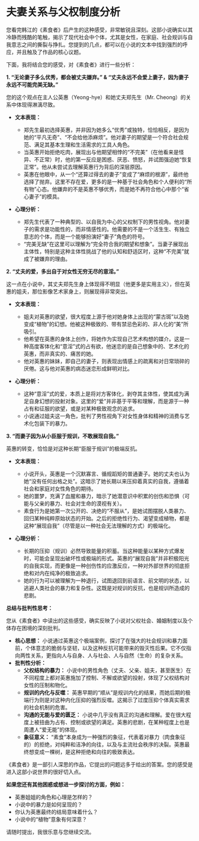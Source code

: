 # 夫妻关系与父权制度分析

您看完韩江的《素食者》后产生的这种感受，非常敏锐且深刻。这部小说确实以其冷静而残酷的笔触，揭示了现代社会中个体，尤其是女性，在家庭、社会规训与自我意志之间的撕裂与挣扎。您提到的几点，都可以在小说的文本中找到强烈的呼应，并且触及了作品的核心议题。

下面，我将结合您的感受，对《素食者》进行一些分析：

**1. “无论妻子多么优秀，都会被丈夫嫌弃。” & “丈夫永远不会爱上妻子，因为妻子永远不可能完美无缺。”**

您的这个观点在主人公英惠（Yeong-hye）和她丈夫郑先生（Mr. Cheong）的关系中体现得淋漓尽致。

* **文本表现：**
    * 郑先生最初选择英惠，并非因为她多么“优秀”或独特，恰恰相反，是因为她的“平凡无奇”、“不会给他添麻烦”。他对妻子的期望是一个符合社会规范、满足其基本生理和生活需求的工具人角色。
    * 当英惠开始拒绝吃肉，展现出与他期望相悖的“不完美”（在他看来是怪异、不正常）时，他的第一反应是困惑、厌恶、愤怒，并试图强迫她“恢复正常”。他从未尝试去理解英惠行为背后的深层原因。
    * 英惠在他眼中，从一个“还算过得去的妻子”变成了“麻烦的根源”，最终他选择了抛弃。这里不存在爱，更多的是一种基于社会角色和个人便利的“所有物”心态。他嫌弃的不是英惠不够优秀，而是她不再符合他心中那个“省心妻子”的模具。

* **心理分析：**
    * 郑先生代表了一种典型的、以自我为中心的父权制下的男性视角。他对妻子的需求是功能性的，而非情感性的。他需要的不是一个活生生、有独立意志的个体，而是一个能够扮演好“妻子”角色的符号。
    * “完美无缺”在这里可以理解为“完全符合我的期望和想象”。当妻子展现出主体性，特别是这种主体性挑战了他的认知和舒适区时，这种“不完美”就成了被嫌弃的理由。

**2. “丈夫的爱，多出自于对女性无穷无尽的意淫。”**

这一点在小说中，其丈夫郑先生身上体现得不明显（他更多是实用主义），但在英惠的姐夫，那位影像艺术家身上，则展现得非常突出。

* **文本表现：**
    * 姐夫对英惠的欲望，很大程度上源于他对她身体上出现的“蒙古斑”以及她变成“植物”的幻想。他被这种极致的、带有禁忌色彩的、非人化的“美”所吸引。
    * 他希望在英惠的身体上创作，将她作为实现自己艺术构想的媒介。这是一种高度客体化和“意淫”式的占有欲，他迷恋的是自己想象中的、艺术化的英惠，而非真实的、痛苦的她。
    * 他对英惠的妹妹，即自己的妻子，则表现出情感上的疏离和对日常琐碎的厌倦。这与他对英惠的病态迷恋形成鲜明对比。

* **心理分析：**
    * 这种“意淫”式的爱，本质上是将对方客体化，剥夺其主体性，使其成为满足自身幻想的投射对象。这里的“爱”并非基于平等和理解，而是源于一种占有和征服的欲望，或是对某种极致观念的追求。
    * 小说通过姐夫这一角色，批判了男性视角下对女性身体和精神的消费与艺术化包装下的暴力。

**3. “而妻子因为从小臣服于规训，不敢展现自我。”**

英惠的转变，恰恰是对这种长期“臣服于规训”的极端反抗。

* **文本表现：**
    * 小说开头，英惠是一个沉默寡言、循规蹈矩的普通妻子。她的丈夫也认为她“没有任何出格之处”。这暗示了她长期以来压抑着真实的自我，遵循着社会和家庭对女性角色的期待。
    * 她的噩梦，充满了血腥和暴力，暗示了她潜意识中积累的创伤和恐惧（可能与父亲的暴力、社会对生命的漠视有关）。
    * 素食行为是她第一次公开的、决绝的“不服从”，是她试图摆脱人类暴力、回归某种纯粹原始状态的开始。之后的拒绝性行为、渴望变成植物，都是这种“展现自我”（尽管是以一种社会无法理解的方式）的极端化。

* **心理分析：**
    * 长期的压抑（规训）必然导致能量的积蓄。当这种能量以某种方式爆发时，可能会呈现出破坏性或极端的形式。英惠的“展现自我”并非积极阳光的自我实现，而更像是一种创伤性的应激反应，一种对外部世界的彻底拒绝和对内在纯净的极致追求。
    * 她的行为可以被理解为一种退行，试图退回到前语言、前文明的状态，以逃避人类社会的暴力和复杂性。这既是对规训的反抗，也是规训所造成的悲剧。

**总结与批判性思考：**

您从《素食者》中读出的这些感受，确实反映了小说对父权社会、婚姻制度以及个体存在困境的深刻批判。

* **核心思想：** 小说通过英惠这个极端案例，探讨了在强大的社会规训和暴力面前，个体意志的脆弱与坚韧，以及这种反抗可能带来的毁灭性后果。它不仅指向两性关系，更指向人与自身、人与社会、人与自然（生命）的复杂关系。
* **批判性分析：**
    * **父权结构的暴力：** 小说中的男性角色（丈夫、父亲、姐夫，甚至医生）在不同程度上都对英惠施加了控制、不解或欲望的投射，体现了父权结构对女性的压制和物化。
    * **规训的内化与反噬：** 英惠早期的“顺从”是规训内化的结果，而她后期的极端行为则是对这种内化压抑的强烈反噬。这揭示了过度压抑个体真实需求的社会机制的危害。
    * **沟通的无能与爱的匮乏：** 小说中几乎没有真正的沟通和理解。爱在很大程度上被扭曲为占有、控制或欲望的满足。英惠的悲剧，在某种程度上也是周遭人“爱无能”的体现。
    * **象征意义：** “素食”本身成为一种强烈的象征，代表着对暴力（肉食象征的）的拒绝，对纯粹和洁净的向往，以及与主流社会秩序的决裂。英惠最终想变成一棵树，是这种拒绝和向往的极致表达。

《素食者》是一部引人深思的作品，它提出的问题远多于给出的答案。您的感受是进入这部小说世界的很好切入点。

**如果您还有其他困惑或想进一步探讨的方面，例如：**

* 英惠姐姐的角色和心理是怎样的？
* 小说中的暴力是如何呈现的？
* 你认为英惠最终的结局意味着什么？
* 小说中的“植物”意象有何深意？

请随时提出，我很乐意与您继续交流。